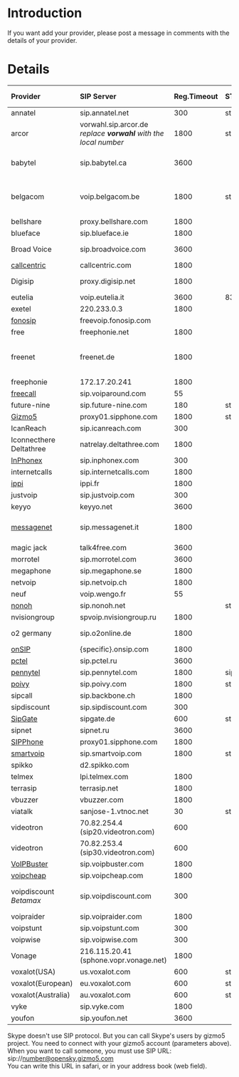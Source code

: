 # Introduction #

If you want add your provider, please post a message in comments with the details of your provider.


# Details #
| **Provider** | **SIP Server** | **Reg.Timeout** | **STUN** | **NAT** | **Proxy** | **Local port**| **Username / Auth. name**|
|:-------------|:---------------|:----------------|:---------|:--------|:----------|:--------------|:-------------------------|
|annatel       |sip.annatel.net |300              |stun.annatel.net|  X      |
|arcor         |vorwahl.sip.arcor.de<br />_replace **vorwahl** with the local number_|1800             |stun.sipgate.net|         |           |              | telephone number         |
|babytel       |sip.babytel.ca  |3600             |          |         | nat.babytel.ca:5065 |               | 1 + Your ten digits phone number |
|belgacom      |voip.belgacom.be|1800             | stun.softjoys.com| X       | 81.240.251.38 | 3478<br />(port RTP : 5004)|
|bellshare     |proxy.bellshare.com|1800             |
|blueface      |sip.blueface.ie |1800             |          |
|Broad Voice   |sip.broadvoice.com|3600             |          |         |           |              | 10 digit phone number   |
|[callcentric](http://www.callcentric.com/) | callcentric.com | 1800            |          |         | callcentric.com |               | phone number             |
|Digisip       |proxy.digisip.net| 1800            |          |        |          |               | username / account\_nb   |
|eutelia       |voip.eutelia.it |3600             |83.211.227.25|?        |83.211.227.21|
|exetel        |220.233.0.3     |1800             |
|[fonosip](http://www.fonosip.com)|freevoip.fonosip.com|
|free          |freephonie.net  |1800             |          |
|freenet       |freenet.de      |1800             |          |         | iphone.freenet.de  |               | account name for 1st number /<br /> number incl. area code for others |
|freephonie    |172.17.20.241   |1800             |          |         |172.17.20.241|
|[freecall](http://www.freecall.com/en/index.html)|sip.voiparound.com|55               |          |
|future-nine   |sip.future-nine.com |180              |stun.future-nine.com|
|[Gizmo5](http://www.gizmo5.com/)|proxy01.sipphone.com|1800             |stun01.sipphone.com|
|IcanReach     | sip.icanreach.com | 300             |          |
|Iconnecthere<br />Deltathree|natrelay.deltathree.com|1800             |          |         |natrelay.deltathree.com|
|[InPhonex](http://www.inphonex.com/)|sip.inphonex.com|300              |          |
|internetcalls |sip.internetcalls.com|1800             |          |
|[ippi](http://www.ippi.fr/)|ippi.fr         |1800             |          |
|justvoip      |sip.justvoip.com|300              |          |
|keyyo         | keyyo.net      | 3600            |          |
|[messagenet](http://www.messagenet.it)|sip.messagenet.it|1800             |          |         |           |5060 or 5061   |
|magic jack    |talk4free.com   |3600             |          |         | proxy1.**city**.talk4free.com:5070 | 5070          |Ephonenumber01            |
|morrotel      |sip.morrotel.com|3600             |
|megaphone     |sip.megaphone.se|1800             |
|netvoip       |sip.netvoip.ch  |1800             |          |
|neuf          |voip.wengo.fr   |55               |          |
|[nonoh](http://www.nonoh.net/)|sip.nonoh.net   |                 | stun.nonoh.net |
|nvisiongroup  |spvoip.nvisiongroup.ru|1800             |          |         | 213.221.17.193 |
|o2 germany    |sip.o2online.de |1800             |          |         |           |               | Phone number /<br /> username |
|[onSIP](http://www.onsip.com)|{specific}.onsip.com|1800             |          |
|[pctel](http://www.pctel.ru)|sip.pctel.ru    |3600             |          | X       |
|[pennytel](http://www.pennytel.com)|sip.pennytel.com|1800             |sip.pennytel.com|
|[poivy](http://www.poivy.com/)|sip.poivy.com   |1800             |stun.poivy.com|
|sipcall       |sip.backbone.ch |1800             |          |
|sipdiscount   |sip.sipdiscount.com|300              |          |
|[SipGate](http://www.sipgate.de/)|sipgate.de      |600              |stun.sipgate.net|         | sipgate.de|
|sipnet        |sipnet.ru       |3600             |          |X        |
|[SIPPhone](http://www.sipphone.com/)|proxy01.sipphone.com|1800             |          |
|[smartvoip](http://www.smartvoip.com)|sip.smartvoip.com|1800             |stun.smartvoip.com|
|spikko        |d2.spikko.com   |                 |         |         |           | 5061          |
|telmex        |lpi.telmex.com  |1800             |          |         | 201.116.100.193 |
|terrasip      |terrasip.net    |1800             |          |
|vbuzzer       |vbuzzer.com     |1800             |          |         |vbuzzer.com:80|
|viatalk       |sanjose-1.vtnoc.net|30               |stun.vtnoc.net|X        |sanjose-1.vtnoc.net|
|videotron     | 70.82.254.4<br />(sip20.videotron.com) |600              |          |
|videotron     | 70.82.253.4<br />(sip30.videotron.com) |600              |          |
|[VoIPBuster](http://www.voipbuster.com/)|sip.voipbuster.com|1800             |          |
|[voipcheap](http://www.voipcheap.com/)|sip.voipcheap.com|1800             |          |
|voipdiscount <br /> _Betamax_|sip.voipdiscount.com|300              |          |         |           |               | Caller id /<br />voipdiscount-username|
|voipraider    |sip.voipraider.com|1800             |          |
|voipstunt     |sip.voipstunt.com|300              |          |
|voipwise      |sip.voipwise.com|300              |          |
|Vonage        |216.115.20.41<br />(sphone.vopr.vonage.net)|1800             |          |         |          |               | your softphone number   |
|voxalot(USA)  |us.voxalot.com  |600              |stun.voxalot.com.au:3478|
|voxalot(European)|eu.voxalot.com  |600              |stun.voxalot.com.au:3478|
|voxalot(Australia)|au.voxalot.com  |600              |stun.voxalot.com.au:3478|
|vyke          |sip.vyke.com    |1800             |          |
|youfon        |sip.youfon.net  |3600             |          | X       |


Skype doesn't use SIP protocol. But you can call Skype's users by gizmo5 project.
You need to connect with your gizmo5 account (parameters above).
When you want to call someone, you must use SIP URL: sip://number@opensky.gizmo5.com<br />
You can write this URL in safari, or in your address book (web field).
